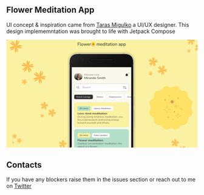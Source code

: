 ## Flower Meditation App
UI concept & inspiration came from [Taras Migulko](https://dribbble.com/shots/18251176-Flower-Meditation-app) a UI/UX designer. This design implememntation was brought to life with Jetpack Compose


![Header Image](/images/meditationapp.png)

## Contacts
If you have any blockers raise them in the issues section or reach out to me on [Twitter](https://twitter.com/BreensR)
